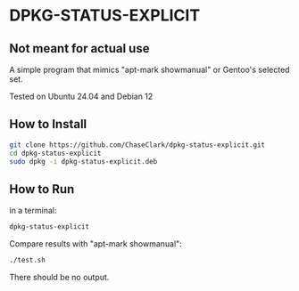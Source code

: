 # DPKG-STATUS-EXPLICIT

## Not meant for actual use

A simple program that mimics "apt-mark showmanual" or Gentoo's selected set.

Tested on Ubuntu 24.04 and Debian 12

## How to Install

```sh
git clone https://github.com/ChaseClark/dpkg-status-explicit.git
cd dpkg-status-explicit
sudo dpkg -i dpkg-status-explicit.deb
```

## How to Run

in a terminal:

```sh
dpkg-status-explicit
```

Compare results with "apt-mark showmanual":

```sh
./test.sh
```

There should be no output.
